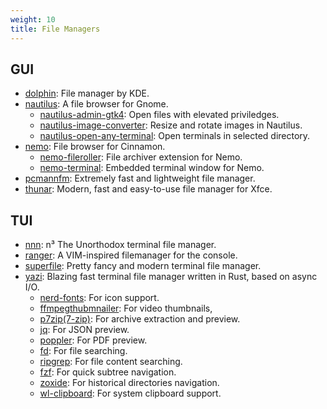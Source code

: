 ```yaml
---
weight: 10
title: File Managers
---
```


## GUI

- [dolphin](https://github.com/KDE/dolphin): File manager by KDE.
- [nautilus](https://apps.gnome.org/en/Nautilus/): A file browser for Gnome.
    - [nautilus-admin-gtk4](https://github.com/MacTavishAO/nautilus-admin-gtk4): Open files with elevated priviledges.
    - [nautilus-image-converter](https://gitlab.gnome.org/coreyberla/nautilus-image-converter): Resize and rotate images in Nautilus.
    - [nautilus-open-any-terminal](https://github.com/Stunkymonkey/nautilus-open-any-terminal): Open terminals in selected directory.
- [nemo](https://github.com/linuxmint/nemo): File browser for Cinnamon.
    - [nemo-fileroller](https://github.com/linuxmint/nemo-extensions/tree/master/nemo-fileroller): File archiver extension for Nemo.
    - [nemo-terminal](https://github.com/linuxmint/nemo-extensions/tree/master/nemo-terminal): Embedded terminal window for Nemo.
- [pcmannfm](https://github.com/lxde/pcmanfm): Extremely fast and lightweight file manager.
- [thunar](https://github.com/neilbrown/thunar): Modern, fast and easy-to-use file manager for Xfce.

## TUI

- [nnn](https://github.com/jarun/nnn): n³ The Unorthodox terminal file manager.
- [ranger](https://github.com/ranger/ranger): A VIM-inspired filemanager for the console.
- [superfile](https://github.com/yorukot/superfile): Pretty fancy and modern terminal file manager.
- [yazi](https://yazi-rs.github.io/): Blazing fast terminal file manager written in Rust, based on async I/O. 
    - [nerd-fonts](https://github.com/ryanoasis/nerd-fonts): For icon support.
    - [ffmpegthubmnailer](https://github.com/dirkvdb/ffmpegthumbnailer): For video thumbnails,
    - [p7zip(7-zip)](https://github.com/p7zip-project/p7zip): For archive extraction and preview.
    - [jq](https://jqlang.github.io/jq/): For JSON preview.
    - [poppler](https://gitlab.freedesktop.org/poppler/poppler): For PDF preview.
    - [fd](https://github.com/sharkdp/fd): For file searching.
    - [ripgrep](https://github.com/BurntSushi/ripgrep): For file content searching.
    - [fzf](https://github.com/junegunn/fzf): For quick subtree navigation.
    - [zoxide](https://github.com/ajeetdsouza/zoxide): For historical directories navigation.
    - [wl-clipboard](https://github.com/bugaevc/wl-clipboard): For system clipboard support.

